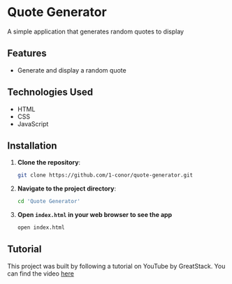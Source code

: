 # Quote Generator
A simple application that generates random quotes to display

## Features
- Generate and display a random quote

## Technologies Used
- HTML
- CSS
- JavaScript

## Installation
1. **Clone the repository**:
   ```sh
   git clone https://github.com/1-conor/quote-generator.git

2. **Navigate to the project directory**:
   ```sh
   cd 'Quote Generator'

3. **Open `index.html` in your web browser to see the app**
   ```sh
   open index.html

## Tutorial
This project was built by following a tutorial on YouTube by GreatStack. You can find the video [here](https://www.youtube.com/watch?v=FiUVwPYYT5A)